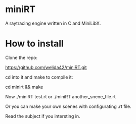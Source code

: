 # miniRT
A raytracing engine written in C and MiniLibX.

# How to install
   
Clone the repo:  

https://github.com/welida42/miniRT.git

cd into it and make to compile it:    

cd minirt && make 

Now ./miniRT test.rt or ./miniRT another_snene_file.rt 

Or you can make your own scenes with configurating .rt file.  

Read the subject if you intersting in.
